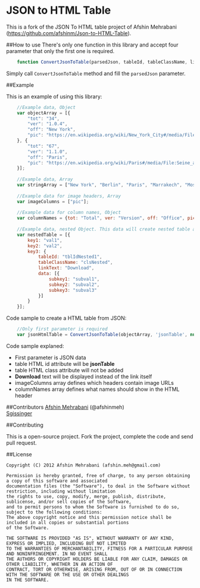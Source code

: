JSON to HTML Table
==================

This is a fork of the JSON To HTML table project of Afshin Mehrabani (https://github.com/afshinm/Json-to-HTML-Table).

##How to use
There's only one function in this library and accept four parameter that only the first one is required.
    
```javascript
    function ConvertJsonToTable(parsedJson, tableId, tableClassName, linkText, imgHeaders, headerNames)
```
    
Simply call `ConvertJsonToTable` method and fill the `parsedJson` parameter.  

##Example

This is an example of using this library:  

```javascript
    //Example data, Object 
    var objectArray = [{
        "tot": "34",
        "ver": "1.0.4",
        "off": "New York",
        "pic": "https://en.wikipedia.org/wiki/New_York_City#/media/File:NYC_Montage_2014_4_-_Jleon.jpg"
    }, {
        "tot": "67",
        "ver": "1.1.0",
        "off": "Paris",
        "pic": "https://en.wikipedia.org/wiki/Paris#/media/File:Seine_and_Eiffel_Tower_from_Tour_Saint_Jacques_2013-08.JPG"
    }];
    
    //Example data, Array
    var stringArray = ["New York", "Berlin", "Paris", "Marrakech", "Moscow"];
    
    //Example data for image headers, Array
    var imageColumns = ["pic"];
    
    //Example data for column names, Object
    var columnNames = {tot: "Total", ver: "Version", off: "Office", pic: "Photo"];
    
    //Example data, nested Object. This data will create nested table also.
    var nestedTable = [{
        key1: "val1",
        key2: "val2",
        key3: {
            tableId: "tblIdNested1",
            tableClassName: "clsNested",
            linkText: "Download",
            data: [{
                subkey1: "subval1",
                subkey2: "subval2",
                subkey3: "subval3"
            }]
        }
    }];
```

Code sample to create a HTML table from JSON:

```javascript
    //Only first parameter is required
    var jsonHtmlTable = ConvertJsonToTable(objectArray, 'jsonTable', null, 'Download', imageColumns, columnNames);
```

Code sample explaned:
 - First parameter is JSON data
 - table HTML id attribute will be **jsonTable**
 - table HTML class attribute will not be added
 - **Download** text will be displayed instead of the link itself
 - imageColumns array defines which headers contain image URLs
 - columnNames array defines what names should show in the HTML header

##Contributors
[Afshin Mehrabani](https://github.com/afshinm) (@afshinmeh)  
[Sgissinger](https://github.com/sgissinger) 

##Contributing

This is a open-source project. Fork the project, complete the code and send pull request.

##License

    Copyright (C) 2012 Afshin Mehrabani (afshin.meh@gmail.com)
    
    Permission is hereby granted, free of charge, to any person obtaining a copy of this software and associated 
    documentation files (the "Software"), to deal in the Software without restriction, including without limitation 
    the rights to use, copy, modify, merge, publish, distribute, sublicense, and/or sell copies of the Software, 
    and to permit persons to whom the Software is furnished to do so, subject to the following conditions:
    The above copyright notice and this permission notice shall be included in all copies or substantial portions 
    of the Software.
    
    THE SOFTWARE IS PROVIDED "AS IS", WITHOUT WARRANTY OF ANY KIND, EXPRESS OR IMPLIED, INCLUDING BUT NOT LIMITED 
    TO THE WARRANTIES OF MERCHANTABILITY, FITNESS FOR A PARTICULAR PURPOSE AND NONINFRINGEMENT. IN NO EVENT SHALL 
    THE AUTHORS OR COPYRIGHT HOLDERS BE LIABLE FOR ANY CLAIM, DAMAGES OR OTHER LIABILITY, WHETHER IN AN ACTION OF 
    CONTRACT, TORT OR OTHERWISE, ARISING FROM, OUT OF OR IN CONNECTION WITH THE SOFTWARE OR THE USE OR OTHER DEALINGS 
    IN THE SOFTWARE.

